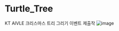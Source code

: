 # Turtle_Tree

KT AIVLE 크리스마스 트리 그리기 이벤트 제출작
![image](https://user-images.githubusercontent.com/96213439/147425330-de67ff05-808c-4a36-82d4-142f3c38164b.png)
